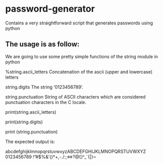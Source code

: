 # password-generator
Contains a very straightforward script that generates passwords using python 


## The usage is as follow: 


We are going to use some pretty simple functions of the string module in python


%string.ascii_letters
Concatenation of the ascii (upper and lowercase) letters

string.digits
The string ‘0123456789’.

string.punctuation
String of ASCII characters which are considered punctuation characters in the C
locale.

print(string.ascii_letters)

print(string.digits)

print (string.punctuation)

The expected output is:

abcdefghijklmnopqrstuvwxyzABCDEFGHIJKLMNOPQRSTUVWXYZ
0123456789
!”#$%&'()*+,-./:;<=>?@[]^_`{|}~
